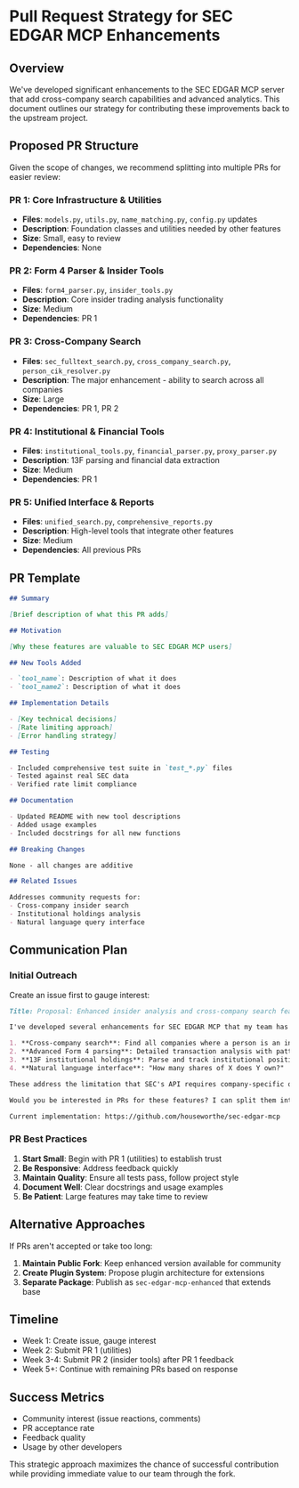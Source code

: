 # Pull Request Strategy for SEC EDGAR MCP Enhancements

## Overview

We've developed significant enhancements to the SEC EDGAR MCP server that add cross-company search capabilities and advanced analytics. This document outlines our strategy for contributing these improvements back to the upstream project.

## Proposed PR Structure

Given the scope of changes, we recommend splitting into multiple PRs for easier review:

### PR 1: Core Infrastructure & Utilities
- **Files**: `models.py`, `utils.py`, `name_matching.py`, `config.py` updates
- **Description**: Foundation classes and utilities needed by other features
- **Size**: Small, easy to review
- **Dependencies**: None

### PR 2: Form 4 Parser & Insider Tools
- **Files**: `form4_parser.py`, `insider_tools.py`
- **Description**: Core insider trading analysis functionality
- **Size**: Medium
- **Dependencies**: PR 1

### PR 3: Cross-Company Search
- **Files**: `sec_fulltext_search.py`, `cross_company_search.py`, `person_cik_resolver.py`
- **Description**: The major enhancement - ability to search across all companies
- **Size**: Large
- **Dependencies**: PR 1, PR 2

### PR 4: Institutional & Financial Tools
- **Files**: `institutional_tools.py`, `financial_parser.py`, `proxy_parser.py`
- **Description**: 13F parsing and financial data extraction
- **Size**: Medium
- **Dependencies**: PR 1

### PR 5: Unified Interface & Reports
- **Files**: `unified_search.py`, `comprehensive_reports.py`
- **Description**: High-level tools that integrate other features
- **Size**: Medium
- **Dependencies**: All previous PRs

## PR Template

```markdown
## Summary

[Brief description of what this PR adds]

## Motivation

[Why these features are valuable to SEC EDGAR MCP users]

## New Tools Added

- `tool_name`: Description of what it does
- `tool_name2`: Description of what it does

## Implementation Details

- [Key technical decisions]
- [Rate limiting approach]
- [Error handling strategy]

## Testing

- Included comprehensive test suite in `test_*.py` files
- Tested against real SEC data
- Verified rate limit compliance

## Documentation

- Updated README with new tool descriptions
- Added usage examples
- Included docstrings for all new functions

## Breaking Changes

None - all changes are additive

## Related Issues

Addresses community requests for:
- Cross-company insider search
- Institutional holdings analysis
- Natural language query interface
```

## Communication Plan

### Initial Outreach

Create an issue first to gauge interest:

```markdown
Title: Proposal: Enhanced insider analysis and cross-company search features

I've developed several enhancements for SEC EDGAR MCP that my team has been using successfully:

1. **Cross-company search**: Find all companies where a person is an insider
2. **Advanced Form 4 parsing**: Detailed transaction analysis with pattern detection
3. **13F institutional holdings**: Parse and track institutional positions
4. **Natural language interface**: "How many shares of X does Y own?"

These address the limitation that SEC's API requires company-specific queries by implementing full-text search across all filings.

Would you be interested in PRs for these features? I can split them into logical chunks for easier review.

Current implementation: https://github.com/houseworthe/sec-edgar-mcp
```

### PR Best Practices

1. **Start Small**: Begin with PR 1 (utilities) to establish trust
2. **Be Responsive**: Address feedback quickly
3. **Maintain Quality**: Ensure all tests pass, follow project style
4. **Document Well**: Clear docstrings and usage examples
5. **Be Patient**: Large features may take time to review

## Alternative Approaches

If PRs aren't accepted or take too long:

1. **Maintain Public Fork**: Keep enhanced version available for community
2. **Create Plugin System**: Propose plugin architecture for extensions
3. **Separate Package**: Publish as `sec-edgar-mcp-enhanced` that extends base

## Timeline

- Week 1: Create issue, gauge interest
- Week 2: Submit PR 1 (utilities)
- Week 3-4: Submit PR 2 (insider tools) after PR 1 feedback
- Week 5+: Continue with remaining PRs based on response

## Success Metrics

- Community interest (issue reactions, comments)
- PR acceptance rate
- Feedback quality
- Usage by other developers

This strategic approach maximizes the chance of successful contribution while providing immediate value to our team through the fork.